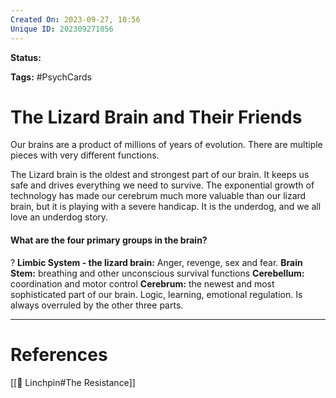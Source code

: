 ```yaml
---
Created On: 2023-09-27, 10:56
Unique ID: 202309271056
---
```

**Status:** 

**Tags:** #PsychCards 

# The Lizard Brain and Their Friends

Our brains are a product of millions of years of evolution. There are multiple pieces with very different functions. 

The Lizard brain is the oldest and strongest part of our brain. It keeps us safe and drives everything we need to survive. The exponential growth of technology has made our cerebrum much more valuable than our lizard brain, but it is playing with a severe handicap. It is the underdog, and we all love an underdog story.

#### What are the four primary groups in the brain?
?
﻿**Limbic System - the lizard brain:**  Anger, revenge, sex and fear.
**Brain Stem:** breathing and other unconscious survival functions
﻿**Cerebellum:** coordination and motor control 
﻿**Cerebrum:** the newest and most sophisticated part of our brain. Logic, learning, emotional regulation. Is always overruled by the other three parts.

---
# References

[[🔩 Linchpin#The Resistance]]